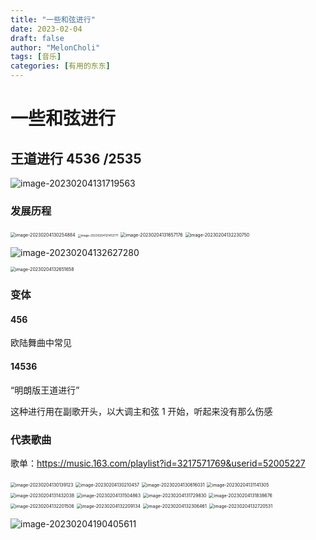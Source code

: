 ```yaml
---
title: "一些和弦进行"
date: 2023-02-04
draft: false
author: "MelonCholi"
tags: [音乐]
categories: [有用的东东]
---
```


# 一些和弦进行

## 王道进行 4536 /2535

![image-20230204131719563](https://markdown-1303167219.cos.ap-shanghai.myqcloud.com/image-20230204131719563.png)

### 发展历程

<img src="https://markdown-1303167219.cos.ap-shanghai.myqcloud.com/image-20230204130254884.png" alt="image-20230204130254884" style="zoom:50%;" />

<img src="https://markdown-1303167219.cos.ap-shanghai.myqcloud.com/image-20230204131413771.png" alt="image-20230204131413771" style="zoom: 33%;" />

<img src="https://markdown-1303167219.cos.ap-shanghai.myqcloud.com/image-20230204131657176.png" alt="image-20230204131657176" style="zoom: 50%;" />

<img src="https://markdown-1303167219.cos.ap-shanghai.myqcloud.com/image-20230204132230750.png" alt="image-20230204132230750" style="zoom:50%;" />

![image-20230204132627280](https://markdown-1303167219.cos.ap-shanghai.myqcloud.com/image-20230204132627280.png)

<img src="https://markdown-1303167219.cos.ap-shanghai.myqcloud.com/image-20230204132651658.png" alt="image-20230204132651658" style="zoom:50%;" />

### 变体

#### 456

欧陆舞曲中常见

#### 14536

“明朗版王道进行”

这种进行用在副歌开头，以大调主和弦 1 开始，听起来没有那么伤感

### 代表歌曲

歌单：https://music.163.com/playlist?id=3217571769&userid=52005227

<img src="https://markdown-1303167219.cos.ap-shanghai.myqcloud.com/image-20230204130139123.png" alt="image-20230204130139123" style="zoom: 50%;" />

<img src="https://markdown-1303167219.cos.ap-shanghai.myqcloud.com/image-20230204130210457.png" alt="image-20230204130210457" style="zoom:50%;" />

<img src="https://markdown-1303167219.cos.ap-shanghai.myqcloud.com/image-20230204130616031.png" alt="image-20230204130616031" style="zoom:50%;" />

<img src="https://markdown-1303167219.cos.ap-shanghai.myqcloud.com/image-20230204131141305.png" alt="image-20230204131141305" style="zoom:50%;" />

<img src="https://markdown-1303167219.cos.ap-shanghai.myqcloud.com/image-20230204131432038.png" alt="image-20230204131432038" style="zoom:50%;" />

<img src="https://markdown-1303167219.cos.ap-shanghai.myqcloud.com/image-20230204131504863.png" alt="image-20230204131504863" style="zoom:50%;" />

<img src="https://markdown-1303167219.cos.ap-shanghai.myqcloud.com/image-20230204131729830.png" alt="image-20230204131729830" style="zoom:50%;" />



<img src="https://markdown-1303167219.cos.ap-shanghai.myqcloud.com/image-20230204131838676.png" alt="image-20230204131838676" style="zoom: 50%;" />

<img src="https://markdown-1303167219.cos.ap-shanghai.myqcloud.com/image-20230204132201506.png" alt="image-20230204132201506" style="zoom:50%;" />

<img src="https://markdown-1303167219.cos.ap-shanghai.myqcloud.com/image-20230204132209134.png" alt="image-20230204132209134" style="zoom:50%;" />

<img src="https://markdown-1303167219.cos.ap-shanghai.myqcloud.com/image-20230204132306461.png" alt="image-20230204132306461" style="zoom:50%;" />

<img src="https://markdown-1303167219.cos.ap-shanghai.myqcloud.com/image-20230204132720531.png" alt="image-20230204132720531" style="zoom:50%;" />

![image-20230204190405611](https://markdown-1303167219.cos.ap-shanghai.myqcloud.com/image-20230204190405611.png)